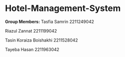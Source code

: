 # Hotel-Management-System
**Group Members:**
Tasfia Samrin               2211249042

Riazul Zannat               2211199042

Tasin Koraiza Boishakhi     2211528042

Tayeba Hasan                2211963042

